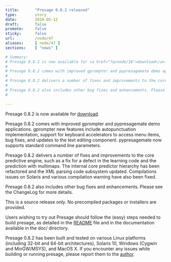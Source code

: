 ```yaml
---
title:       "Presage 0.8.2 released"
type:        story
date:        2010-05-12
draft:       false
promote:     false
sticky:      false
url:         /node/47
aliases:     [ node/47 ]
sections:    [ "news" ]

# Summary:
# Presage 0.8.2 is now available for <a href="?q=node/16">download</a>.
# 
# Presage 0.8.2 comes with improved gprompter and pypresagemate demo applications. gprompter new features include autopunctuation implementation, support for keyboard accelerators to access menu items, bug fixes, and updates to the text editing component. pypresagemate now supports standard command line parameters.
# 
# Presage 0.8.2 delivers a number of fixes and improvements to the core predictive engine, such as a fix for a defect in the learning code and the prediction with multimaps. The internal core predictor hierarchy has been refactored and the XML parsing code subsystem updated. Compilations issues on Solaris and various compilation warning have also been fixed.
# 
# Presage 0.8.2 also includes other bug fixes and enhancements. Please see the ChangeLog for more details.
# 

---
```

Presage 0.8.2 is now available for <a href="?q=node/16">download</a>.

Presage 0.8.2 comes with improved gprompter and pypresagemate demo applications. gprompter new features include autopunctuation implementation, support for keyboard accelerators to access menu items, bug fixes, and updates to the text editing component. pypresagemate now supports standard command line parameters.

Presage 0.8.2 delivers a number of fixes and improvements to the core predictive engine, such as a fix for a defect in the learning code and the prediction with multimaps. The internal core predictor hierarchy has been refactored and the XML parsing code subsystem updated. Compilations issues on Solaris and various compilation warning have also been fixed.

Presage 0.8.2 also includes other bug fixes and enhancements. Please see the ChangeLog for more details.

<!--more-->
<!--break-->
This is a source release only. No precompiled packages or installers are provided.

Users wishing to try out Presage should follow the (easy) steps needed to build presage, as detailed in the <a href="presage/trunk/README">README</a> file and in the documentation available in the doc/ directory.

Presage 0.8.2 has been built and tested on various Linux platforms (including 32-bit and 64-bit architectures), Solaris 10, Windows (Cygwin and MinGW/MSYS), and MacOS X. If you encounter any issues while building or running presage, please report them to the <a href="?q=node/19">author</a>.
